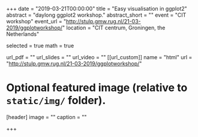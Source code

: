+++
date = "2019-03-21T00:00:00"
title = "Easy visualisation in ggplot2"
abstract = "daylong ggplot2 workshop."
abstract_short = ""
event = "CIT workshop"
event_url = "http://stulp.gmw.rug.nl/21-03-2019/ggplotworkshop/"
location = "CIT centrum, Groningen, the Netherlands"

selected = true
math = true

url_pdf = ""
url_slides = ""
url_video = ""
[[url_custom]]
    name = "html"
    url = "http://stulp.gmw.rug.nl/21-03-2019/ggplotworkshop/"

# Optional featured image (relative to `static/img/` folder).
[header]
image = ""
caption = ""

+++


